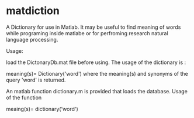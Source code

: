 matdiction
==========

A Dictionary for use in Matlab. It may be useful to find meaning of words while programing inside matlabe
or for perfroming research natural language processing.


Usage:

load the DictonaryDb.mat file before using. The usage of the dictionary is :

meaning(s)= Dictionary('word') 
where the meaning(s) and synonyms of the query 'word'  is returned.


An matlab function dictionary.m is provided that loads the database. Usage of the function

meaing(s)= dictionary('word')


